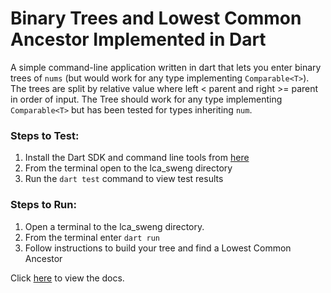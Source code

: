 # Binary Trees and Lowest Common Ancestor Implemented in Dart
A simple command-line application written in dart that lets you enter binary trees of `nums` (but would work for any type implementing `Comparable<T>`). The trees are split by relative value where left < parent and right >= parent in order of input.
The Tree should work for any type implementing `Comparable<T>` but has been tested for types inheriting `num`.

### Steps to Test:
1. Install the Dart SDK and command line tools from [here](https://dart.dev/get-dart)
2. From the terminal open to the lca_sweng directory
3. Run the `dart test` command to view test results
### Steps to Run:
1. Open a terminal to the lca_sweng directory.
2. From the terminal enter `dart run`
3. Follow instructions to build your tree and find a Lowest Common Ancestor

Click [here](doc/api/) to view the docs.